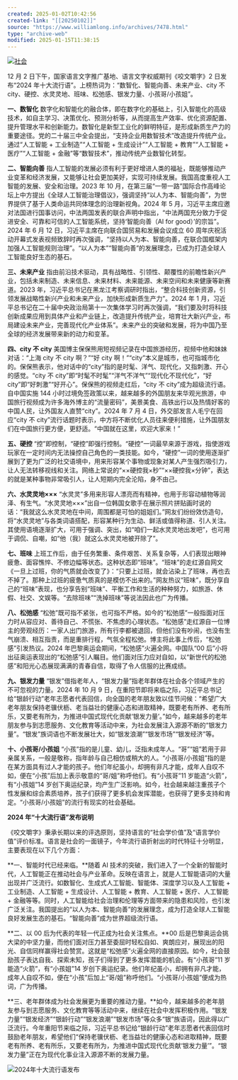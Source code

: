 ```yaml
---
created: 2025-01-02T10:42:56
created-link: "[[20250102]]"
source: "https://www.williamlong.info/archives/7478.html"
type: "archive-web"
modified: 2025-01-15T11:38:15
---
```


[![社会](https://www.williamlong.info/logo/Society.gif)](https://www.williamlong.info/tag/Society.html)

12 月 2 日下午，国家语言文字推广基地、语言文字权威期刊《咬文嚼字》2 日发布“2024 年十大流行语”。上榜热词为：“数智化、智能向善、未来产业、city 不 city、硬控、水灵灵地、班味、松弛感、银发力量、小孩哥/小孩姐”。

**一、数智化** 数字化和智能化的融合体，即在数字化的基础上，引入智能化的高级技术，如自主学习、决策优化、预测分析等，从而提高生产效率、优化资源配置、提升管理水平和创新能力。数智化是新型工业化的鲜明特征，是形成新质生产力的重要途径。党的二十届三中全会提出，“支持企业用数智技术”改造提升传统产业。通过“人工智能 + 工业制造”“人工智能 + 生成设计”“人工智能 + 教育”“人工智能 + 医疗”“人工智能 + 金融”等“数智技术”，推动传统产业数智化转型。

**二、智能向善** 指人工智能的发展必须有利于更好增进人类的福祉，既能够推动产业变革和经济发展，又能够让社会更加美好，实现可持续发展。我国高度重视人工智能的发展、安全和治理。2023 年 10 月，在第三届“一带一路”国际合作高峰论坛上中方提出《全球人工智能治理倡议》，强调坚持“以人为本、智能向善”，为世界提供了基于人类命运共同体理念的治理新视角。2024 年 5 月，习近平主席应邀对法国进行国事访问，中法两国发表的联合声明中指出，“中法两国充分致力于促进安全、可靠和可信的人工智能系统，坚持‘智能向善（AI for good）’的宗旨”。2024 年 6 月 12 日，习近平主席在向联合国贸易和发展会议成立 60 周年庆祝活动开幕式发表视频致辞时再次强调，“坚持以人为本、智能向善，在联合国框架内加强人工智能规则治理”。“以人为本”“智能向善”的发展理念，已成为打造全球人工智能良好生态的基石。

**三、未来产业** 指由前沿技术驱动，具有战略性、引领性、颠覆性的前瞻性新兴产业，包括未来制造、未来信息、未来材料、未来能源、未来空间和未来健康等新赛道。2023 年，习近平总书记在黑龙江考察调研时指出，“整合科技创新资源，引领发展战略性新兴产业和未来产业，加快形成新质生产力”。2024 年 1 月，习近平总书记在二十届中央政治局第十一次集体学习时再次强调，“我们要及时将科技创新成果应用到具体产业和产业链上，改造提升传统产业，培育壮大新兴产业，布局建设未来产业，完善现代化产业体系”。未来产业的突破和发展，将为中国乃至全球的经济发展带来新的动力和变革。

**四、city 不 city** 美国博主保保熊用短视频记录在中国旅游经历，视频中他和妹妹对话：“上海 city 不 city 啊？”“好 city 啊！”“city”本义是城市，也可指城市化的。保保熊表示，他对话中的“city”指的是时髦、洋气、现代化，又指刺激、开心的感觉。“city 不 city”即“时髦不时髦”“洋气不洋气”“现代化不现代化”，“好 city”即“好刺激”“好开心”。保保熊的视频走红后，“city 不 city”成为超级流行语。自中国实施 144 小时过境免签政策以来，越来越多的外国朋友来华观光旅游，中国旅行视频成为许多海外博主的“流量密码”，美景美食、高铁出行以及热情好客的中国人民，让外国友人直赞“city”。2024 年 7 月 4 日，外交部发言人毛宁在回应“city 不 city”流行话题时表示，中方将不断优化人员往来便利措施，让外国朋友们在中国旅行更方便，更舒适。“中国就在这里，欢迎大家来！”

**五、硬控** “控”即控制，“硬控”即强行控制。“硬控”一词最早来源于游戏，指使游戏玩家在一定时间内无法操控自己角色的一类技能。如今，“硬控”一词的使用逐渐扩展到了更为广泛的社交语境中，用来形容某个事物或现象对某人产生强烈吸引力，让人无法转移视线和关注。网络上常说的“××硬控我×秒”“××硬控我×分钟”，表达的就是某种事物非常吸引人，让人短期内完全沦陷，身不由己。

**六、水灵灵地×××** “水灵灵”多用来形容人漂亮而有精神，也用于形容动植物等润泽、有生气。“水灵灵地×××”出自一位韩国女歌手在展示照片拼贴画时说的话：“我就这么水灵灵地在中间，周围都是可怕的姐姐们。”网友们纷纷效仿造句，将“水灵灵地”与各类词语搭配，形容某种行为生动、鲜活或值得称道、引人关注。其使用语境逐渐扩大，可用于强调、突出，如“咱们一起水灵灵地出发吧”，也可用于调侃、自嘲，如“他（我）就这么水灵灵地被开除了”。

**七、班味** 上班工作后，由于任务繁重、条件艰苦、关系复杂等，人们表现出眼神疲惫、面容憔悴、不修边幅等状态。这种状态即“班味”。“班味”的走红源自网文《一旦上过班，你的气质就会改变了》：“只要上过班，就会沾染上了班味，再也去不掉了。那种上过班的疲惫气质真的是模仿不出来的。”网友热议“班味”，既分享自己的“班味”表现，也分享告别“班味”、平衡工作和生活的种种努力，如旅游、休假、社交、文娱等。“去除班味”“洗掉班味”等说法因此也广为传播。

**八、松弛感** “松弛”既可指不紧张，也可指不严格。如今的“松弛感”一般指面对压力时从容应对、善待自己、不慌张、不焦虑的心理状态。“松弛感”走红源自一位博主的旁观经历：一家人出门旅游，所有行李都被退回，但他们没有吵闹，也没有生气崩溃、相互指责，而是重排行程，气氛全程松弛。博主将此事上传后，“松弛感”引发热议。2024 年巴黎奥运会期间，“松弛感”火遍全网。中国队“00 后”小将出征奥运表现出的“松弛感”引人瞩目。他们面对压力应对自如，以“新世代的松弛感”和阳光心态展现满满的青春自信，取得了令人信服的比赛成绩。

**九、银发力量** “银发”借指老年人，“银发力量”指老年群体在社会各个领域产生的不可忽视的力量。2024 年 10 月 9 日，在重阳节即将来临之际，习近平总书记给“银龄行动”老年志愿者代表回信，向全国的老年朋友致以佳节问候：“希望广大老年朋友保持老骥伏枥、老当益壮的健康心态和进取精神，既要老有所养、老有所乐，又要老有所为，为推进中国式现代化贡献‘银发力量’。”如今，越来越多的老年朋友参与到志愿服务、文化教育等活动中来，为社会发展注入源源不断的“银发力量”。“银发”族词语也不断发展壮大，如“银发浪潮”“银发市场”“银发经济”等。

**十、小孩哥/小孩姐** “小孩”指的是儿童、幼儿，泛指未成年人。“哥”“姐”若用于非亲属关系，一般是敬称，指年龄与自己相仿或稍大的人。“小孩哥/小孩姐”指的是在某方面具有过人才能的孩子。他们年纪虽小，却拥有非凡才能，成年人自叹不如，便在“小孩”后加上表示敬意的“哥/姐”称呼他们。有“小孩哥”11 岁能造“火箭”，有“小孩姐”14 岁创下奥运纪录，均产生广泛影响。如今，社会越来越注重孩子个性发展和综合素质培养，孩子们获得了更多机会发挥潜能，也获得了更多支持和肯定。“小孩哥/小孩姐”的流行有现实的社会基础。

**2024 年“十大流行语”发布说明**

《咬文嚼字》秉承长期以来的评选原则，坚持语言的“社会学价值”及“语言学价值”评价标准。语言是社会的一面镜子，今年流行语折射出的时代特征十分明显，主要表现在以下几个方面：

**一、智能时代已经来临。**随着 AI 技术的突破，我们进入了一个全新的智能时代，人工智能正在推动社会与产业革命。反映在语言上，就是人工智能语词的大量出现并广泛流行。如数智化、生成式人工智能、智能体、深度学习以及人工智能 + 工业制造、人工智能 + 生成设计、人工智能 + 教育、人工智能 + 医疗、人工智能 + 金融等等。同时，人工智能给社会治理和伦理等方面带来的隐患和风险，也引发广泛关注。我国提出的“以人为本、智能向善”的发展理念，成为打造全球人工智能良好发展生态的基石。“智能向善”成为世界超级流行语。

**二、以 00 后为代表的年轻一代正成为社会关注焦点。**00 后是巴黎奥运会挑大梁的中坚力量，而他们面对压力甚至委屈时轻松自如、爽朗应对，展现出的阳光、自信同样赢得社会赞赏。这就是“松弛感”火遍全网的直接原因。如今，社会鼓励孩子表达自我、探索未知，孩子们得到了更多发挥潜能的机会。有“小孩哥”11 岁能造“火箭”，有“小孩姐”14 岁创下奥运纪录。他们年纪虽小，却拥有非凡才能，成年人自叹不如，便在“小孩”后加上“哥/姐”称呼他们。“小孩哥/小孩姐”便成为热词，广为传播。

**三、老年群体成为社会发展更为重要的推动力量。**如今，越来越多的老年朋友参与到志愿服务、文化教育等等活动中来，继续在社会中发挥积极作用。“银发力量”“银发经济”“银龄行动”“银发浪潮”“银发市场”等众多“银”族语词，因此得以广泛流行。今年重阳节来临之际，习近平总书记给“银龄行动”老年志愿者代表回信时鼓励老年朋友，希望他们“保持老骥伏枥、老当益壮的健康心态和进取精神，既要老有所养、老有所乐，又要老有所为，为推进中国式现代化贡献‘银发力量’”。“银发力量”正在为现代化事业注入源源不断的发展力量。

![2024年十大流行语发布](https://www.williamlong.info/logo/Society.jpg)
